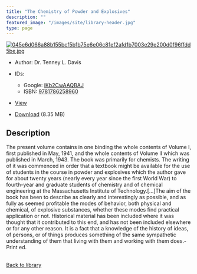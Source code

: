 ```yaml
---
title: "The Chemistry of Powder and Explosives"
description: ""
featured_image: "/images/site/library-header.jpg"
type: page
---
```


<a href="https://drive.google.com/file/d/1zTJZSjQb_o3lQe_7Evr7Y7bhQrGmHnjn/view" target="_blank">![045e6d066a88b155bcf5b1b75e6e06c81ef2afd1b7003e29e200d0f96ffdd5be.jpg](/images/library/045e6d066a88b155bcf5b1b75e6e06c81ef2afd1b7003e29e200d0f96ffdd5be.jpg)</a>
* Author: Dr. Tenney L. Davis
* IDs:
  * Google: <a href="https://books.google.com/books?id=iKb2CwAAQBAJ" target="_blank">iKb2CwAAQBAJ</a>
  * ISBN: <a href="https://www.worldcat.org/isbn/9781786258960" target="_blank">9781786258960</a>
* <a href="https://drive.google.com/file/d/1zTJZSjQb_o3lQe_7Evr7Y7bhQrGmHnjn/view" target="_blank">View</a>

* [Download](https://drive.google.com/uc?export=download&id=1zTJZSjQb_o3lQe_7Evr7Y7bhQrGmHnjn) (8.35 MB)

## Description<div>
<p>The present volume contains in one binding the whole contents of Volume I, first published in May, 1941, and the whole contents of Volume II which was published in March, 1943. The book was primarily for chemists. The writing of it was commenced in order that a textbook might be available for the use of students in the course in powder and explosives which the author gave for about twenty years (nearly every year since the first World War) to fourth-year and graduate students of chemistry and of chemical engineering at the Massachusetts Institute of Technology.[...]The aim of the book has been to describe as clearly and interestingly as possible, and as fully as seemed profitable the modes of behavior, both physical and chemical, of explosive substances, whether these modes find practical application or not. Historical material has been included where it was thought that it contributed to this end, and has not been included elsewhere or for any other reason. It is a fact that a knowledge of the history of ideas, of persons, or of things produces something of the same sympathetic understanding of them that living with them and working with them does.-Print ed.</p></div>

<br />[Back to library](/library/)
